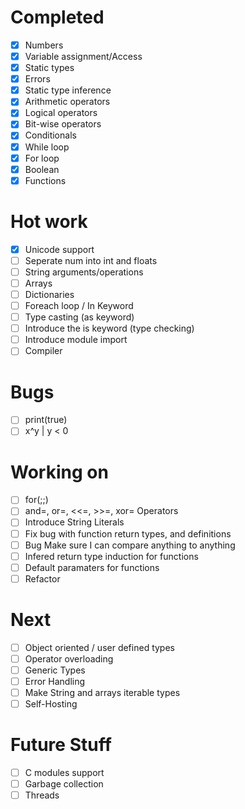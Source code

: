 # Completed
- [x] Numbers
- [x] Variable assignment/Access 
- [x] Static types
- [x] Errors
- [x] Static type inference
- [x] Arithmetic operators
- [x] Logical operators
- [x] Bit-wise operators
- [x] Conditionals
- [x] While loop
- [x] For loop
- [x] Boolean
- [x] Functions

# Hot work
- [x] Unicode support
- [ ] Seperate num into int and floats
- [ ] String arguments/operations
- [ ] Arrays
- [ ] Dictionaries
- [ ] Foreach loop / In Keyword
- [ ] Type casting (as keyword)
- [ ] Introduce the is keyword (type checking)
- [ ] Introduce module import 
- [ ] Compiler
  
# Bugs
- [ ] print(true)
- [ ] x^y | y < 0
  
# Working on
- [ ] for(;;)
- [ ] and=, or=, <<=, >>=, xor= Operators
- [ ] Introduce String Literals
- [ ] Fix bug with function return types, and definitions
- [ ] Bug Make sure I can compare anything to anything
- [ ] Infered return type induction for functions
- [ ] Default paramaters for functions
- [ ] Refactor

# Next
- [ ] Object oriented / user defined types
- [ ] Operator overloading
- [ ] Generic Types
- [ ] Error Handling
- [ ] Make String and arrays iterable types
- [ ] Self-Hosting

# Future Stuff
- [ ] C modules support
- [ ] Garbage collection
- [ ] Threads